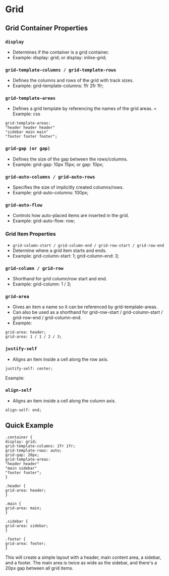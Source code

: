 # Grid

## Grid Container Properties
### ```display```

- Determines if the container is a grid container.
- Example: display: grid; or display: inline-grid;

### ```grid-template-columns / grid-template-rows``` 
- Defines the columns and rows of the grid with track sizes.
- Example: grid-template-columns: 1fr 2fr 1fr;
 
### ```grid-template-areas```
- Defines a grid template by referencing the names of the grid areas.
= Example:
css
```agsl
grid-template-areas:
"header header header"
"sidebar main main"
"footer footer footer";
```


### ```grid-gap (or gap)```
- Defines the size of the gap between the rows/columns.
- Example: grid-gap: 10px 15px; or gap: 10px;
 
### ```grid-auto-columns / grid-auto-rows```
- Specifies the size of implicitly created columns/rows.
- Example: grid-auto-columns: 100px;
 
### ```grid-auto-flow```
- Controls how auto-placed items are inserted in the grid.
- Example: grid-auto-flow: row;
 
### Grid Item Properties
- ```grid-column-start / grid-column-end / grid-row-start / grid-row-end```
- Determine where a grid item starts and ends.
- Example: grid-column-start: 1; grid-column-end: 3;
 
### ```grid-column / grid-row```
- Shorthand for grid column/row start and end.
- Example: grid-column: 1 / 3;
 
### ```grid-area```
- Gives an item a name so it can be referenced by grid-template-areas.
- Can also be used as a shorthand for grid-row-start / grid-column-start / grid-row-end / grid-column-end.
- Example:
```
grid-area: header; 
grid-area: 1 / 1 / 2 / 3;
```

### ```justify-self```
- Aligns an item inside a cell along the row axis.
```
justify-self: center;
```
Example: 

### ```align-self```
- Aligns an item inside a cell along the column axis.
```
align-self: end;
```

## Quick Example
```
.container {
display: grid;
grid-template-columns: 2fr 1fr;
grid-template-rows: auto;
grid-gap: 20px;
grid-template-areas:
"header header"
"main sidebar"
"footer footer";
}

.header {
grid-area: header;
}

.main {
grid-area: main;
}

.sidebar {
grid-area: sidebar;
}

.footer {
grid-area: footer;
}
```

This will create a simple layout with a header, main content area, a sidebar, and a footer. The main area is twice as wide as the sidebar, and there's a 20px gap between all grid items.
